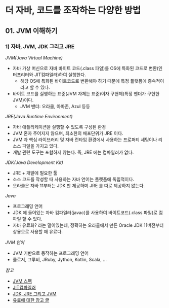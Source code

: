 # 더 자바, 코드를 조작하는 다양한 방법
## 01. JVM 이해하기
### 1) 자바, JVM, JDK 그리고 JRE

*JVM(Java Virtual Machine)*

- 자바 가상 머신으로 자바 바이트 코드(.class 파일)를 OS에 특화된 코드로 변환(인터프리터와 JIT컴파일러)하여 실행한다.
    - 해당 OS에 특화된 바이트코드로 변환해야 하기 때문에 특정 플랫폼에 종속적이라고 할 수 있다.
- 바이트 코드를 실행하는 표준(JVM 자체는 표준)이자 구현체(특정 밴더가 구현한 JVM)이다.
    - JVM 밴더: 오라클, 아마존, Azul 등등

*JRE(Java Runtime Environment)*

- 자바 애플리케이션을 실행할 수 있도록 구성된 환경
- JVM 혼자 주어지지 않으며, 최소한의 배포단위가 JRE 이다.
- JVM 과 핵심 라이브러리 및 자바 런타임 환경에서 사용하는 프로퍼티 세팅이나 리소스 파일을 가지고 있다.
- 개발 관련 도구는 포함하지 않는다. 즉, JRE 에는 컴파일러가 없다.

*JDK(Java Development Kit)*

- JRE + 개발에 필요한 툴
- 소스 코드를 작성할 때 사용하는 자바 언어는 플랫폼에 독립적이다.
- 오라클은 자바 11부터는 JDK 만 제공하며 JRE 를 따로 제공하지 않는다.

*Java*
- 프로그래밍 언어
- JDK 에 들어있는 자바 컴파일러(javac)를 사용하여 바이트코드(.class 파일)로 컴파일 할 수 있다.
- 자바 유료화? 라는 말이있는데, 정확히는 오라클에서 만든 Oracle JDK 11버전부터 상용으로 사용할 때 유료다.


*JVM 언어*
- JVM 기반으로 동작하는 프로그래밍 언어
- 클로저, 그루비, JRuby, Jython, Kotlin, Scala, ...

*참고*
- [JVM 스펙](https://docs.oracle.com/javase/specs/jvms/se11/html/)
- [JIT컴파일러](https://aboullaite.me/understanding-jit-compiler-just-in-time-compiler/)
- [JDK, JRE 그리고 JVM](https://howtodoinjava.com/java/basics/jdk-jre-jvm/)
- [유료에 대한 참고 글](https://medium.com/@javachampions/java-is-still-free-c02aef8c9e04)





